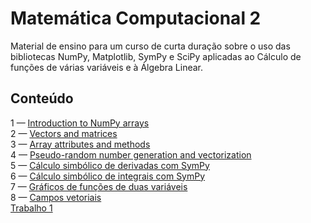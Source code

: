 # Matemática Computacional 2
Material de ensino para um curso de curta duração sobre o uso das bibliotecas
NumPy, Matplotlib, SymPy e SciPy aplicadas ao Cálculo de funções de várias
variáveis e à Álgebra Linear.

## Conteúdo

1 — [Introduction to NumPy arrays](https://github.com/pzuehlke/NumPy-Tutorial/blob/main/01-introduction_to_numpy_arrays.ipynb)<br>
2 — [Vectors and matrices](https://github.com/pzuehlke/NumPy-Tutorial/blob/main/02-vectors_and_matrices.ipynb)<br>
3 — [Array attributes and methods](https://github.com/pzuehlke/NumPy-Tutorial/blob/main/03-array_attributes_and_methods.ipynb)<br>
4 — [Pseudo-random number generation and vectorization](https://github.com/pzuehlke/NumPy-Tutorial/blob/main/04-random_number_generation_and_vectorization.ipynb)<br>
5 — [Cálculo simbólico de derivadas com SymPy](https://github.com/pzuehlke/Matematica-Computacional-2/blob/main/05-derivacao_simbolica_com_SymPy.ipynb)<br>
6 — [Cálculo simbólico de integrais com SymPy](https://github.com/pzuehlke/Matematica-Computacional-2/blob/main/06_integracao_simbolica_com_SymPy.ipynb)<br>
7 — [Gráficos de funções de duas variáveis](https://github.com/pzuehlke/Matematica-Computacional-2/blob/main/07_graficos_de_funcoes_de_duas_variaveis.ipynb)<br>
8 — [Campos vetoriais](https://github.com/pzuehlke/Matematica-Computacional-2/blob/main/08_campos_vetoriais.ipynb)<br>
[Trabalho 1](https://github.com/pzuehlke/Matematica-Computacional-2/blob/main/trabalho_1_enunciados.ipynb)<br>